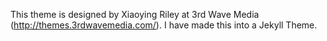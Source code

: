 This theme is designed by Xiaoying Riley at 3rd Wave Media (http://themes.3rdwavemedia.com/).
I have made this into a Jekyll Theme.